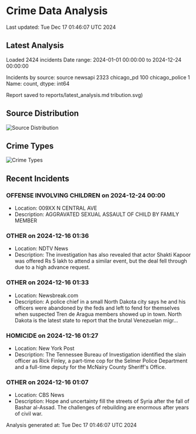 # Crime Data Analysis
Last updated: Tue Dec 17 01:46:07 UTC 2024

## Latest Analysis

Loaded 2424 incidents
Date range: 2024-01-01 00:00:00 to 2024-12-24 00:00:00

Incidents by source:
source
newsapi           2323
chicago_pd         100
chicago_police       1
Name: count, dtype: int64

Report saved to reports/latest_analysis.md
tribution.svg)

## Source Distribution
![Source Distribution](images/source_distribution.svg)

## Crime Types
![Crime Types](images/crime_types.svg)

## Recent Incidents

### OFFENSE INVOLVING CHILDREN on 2024-12-24 00:00
- Location: 009XX N CENTRAL AVE
- Description: AGGRAVATED SEXUAL ASSAULT OF CHILD BY FAMILY MEMBER


### OTHER on 2024-12-16 01:36
- Location: NDTV News
- Description: The investigation has also revealed that actor Shakti Kapoor was offered Rs 5 lakh to attend a similar event, but the deal fell through due to a high advance request.


### OTHER on 2024-12-16 01:33
- Location: Newsbreak.com
- Description: A police chief in a small North Dakota city says he and his officers were abandoned by the feds and left to fend for themselves when suspected Tren de Aragua members showed up in town. North Dakota is the latest state to report that the brutal Venezuelan migr…


### HOMICIDE on 2024-12-16 01:27
- Location: New York Post
- Description: The Tennessee Bureau of Investigation identified the slain officer as Rick Finley, a part-time cop for the Selmer Police Department and a full-time deputy for the McNairy County Sheriff's Office.


### OTHER on 2024-12-16 01:07
- Location: CBS News
- Description: Hope and uncertainty fill the streets of Syria after the fall of Bashar al-Assad. The challenges of rebuilding are enormous after years of civil war.

Analysis generated at: Tue Dec 17 01:46:07 UTC 2024
